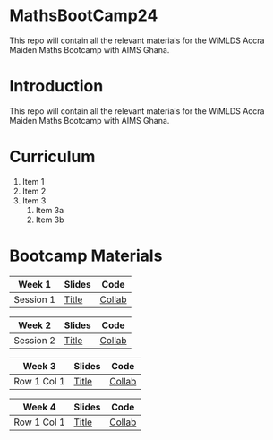 # MathsBootCamp24
This repo will contain all the relevant materials for the WiMLDS Accra Maiden Maths Bootcamp with AIMS Ghana.

# Introduction
This repo will contain all the relevant materials for the WiMLDS Accra Maiden Maths Bootcamp with AIMS Ghana.


# Curriculum
1. Item 1
2. Item 2
3. Item 3
   1. Item 3a
   2. Item 3b


# Bootcamp Materials
| Week 1 | Slides | Code |
|----------|----------|----------|
| Session 1 | [Title](URL "Optional Title") | [Collab](URL "Optional Title") |


| Week 2 | Slides | Code |
|----------|----------|----------|
| Session 2 | [Title](URL "Optional Title") | [Collab](URL "Optional Title") |


| Week 3 | Slides | Code |
|----------|----------|----------|
| Row 1 Col 1 | [Title](URL "Optional Title") | [Collab](URL "Optional Title") |


| Week 4 | Slides | Code |
|----------|----------|----------|
| Row 1 Col 1 | [Title](URL "Optional Title") | [Collab](URL "Optional Title") |
